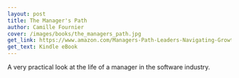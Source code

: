 ```yaml
---
layout: post
title: The Manager's Path
author: Camille Fournier
cover: /images/books/the_managers_path.jpg
get_link: https://www.amazon.com/Managers-Path-Leaders-Navigating-Growth-ebook/dp/B06XP3GJ7F
get_text: Kindle eBook
---
```


A very practical look at the life of a manager in the software industry.
